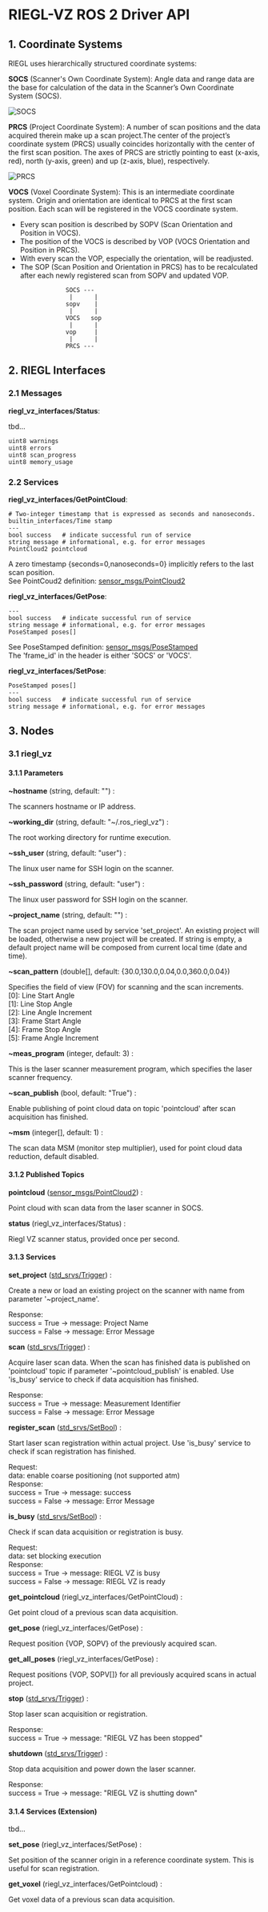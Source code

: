 # RIEGL-VZ ROS 2 Driver API

## 1. Coordinate Systems

RIEGL uses hierarchically structured coordinate systems:

**SOCS** (Scanner's Own Coordinate System): Angle data and range data are the base for calculation of the data in the Scanner’s Own Coordinate System (SOCS).

![SOCS](img/socs.png)


**PRCS** (Project Coordinate System): A number of scan positions and the data acquired therein make up a scan project.The center of the project’s coordinate system (PRCS) usually coincides horizontally with the center of the first scan position. The axes of PRCS are strictly pointing to east (x-axis, red), north (y-axis, green) and up (z-axis, blue), respectively.

![PRCS](img/prcs.png)

**VOCS** (Voxel Coordinate System): This is an intermediate coordinate system. Origin and orientation are identical to PRCS at the first scan position. Each scan will be registered in the VOCS coordinate system.

* Every scan position is described by SOPV (Scan Orientation and Position in VOCS).  
* The position of the VOCS is described by VOP (VOCS Orientation and Position in PRCS).  
* With every scan the VOP, especially the orientation, will be readjusted.  
* The SOP (Scan Position and Orientation in PRCS) has to be recalculated after each newly registered scan from SOPV and updated VOP.


```
                SOCS ---           
                 |      |
                sopv    |
                 |      |
                VOCS   sop
                 |      |
                vop     |
                 |      |
                PRCS ---
```

## 2. RIEGL Interfaces

### 2.1 Messages

**riegl_vz_interfaces/Status**:

tbd...

```
uint8 warnings
uint8 errors
uint8 scan_progress
uint8 memory_usage
```

### 2.2 Services

**riegl_vz_interfaces/GetPointCloud**:
```
# Two-integer timestamp that is expressed as seconds and nanoseconds.
builtin_interfaces/Time stamp
---
bool success   # indicate successful run of service
string message # informational, e.g. for error messages
PointCloud2 pointcloud
```
A zero timestamp {seconds=0,nanoseconds=0} implicitly refers to the last scan position.  
See PointCoud2 definition: [sensor_msgs/PointCloud2](https://github.com/ros2/common_interfaces/blob/master/sensor_msgs/msg/PointCloud2.msg)

**riegl_vz_interfaces/GetPose**:
```
---
bool success   # indicate successful run of service
string message # informational, e.g. for error messages
PoseStamped poses[]
```
See PoseStamped definition: [sensor_msgs/PoseStamped](https://github.com/ros2/common_interfaces/blob/master/geometry_msgs/msg/PoseStamped.msg)  
The 'frame_id' in the header is either 'SOCS' or 'VOCS'.

**riegl_vz_interfaces/SetPose**:
```
PoseStamped poses[]
---
bool success   # indicate successful run of service
string message # informational, e.g. for error messages
```

## 3. Nodes

### 3.1 riegl_vz

#### 3.1.1 Parameters

**~hostname** (string, default: "") :

The scanners hostname or IP address.

**~working_dir** (string, default: "~/.ros_riegl_vz") :

The root working directory for runtime execution.

**~ssh_user** (string, default: "user") :

The linux user name for SSH login on the scanner.

**~ssh_password** (string, default: "user") :

The linux user password for SSH login on the scanner.

**~project_name** (string, default: "") :

The scan project name used by service 'set_project'. An existing project will be loaded, otherwise a new project will be created.
If string is empty, a default project name will be composed from current local time (date and time).

**~scan_pattern** (double[], default: {30.0,130.0,0.04,0.0,360.0,0.04})

Specifies the field of view (FOV) for scanning and the scan increments.  
[0]: Line Start Angle  
[1]: Line Stop Angle  
[2]: Line Angle Increment  
[3]: Frame Start Angle  
[4]: Frame Stop Angle  
[5]: Frame Angle Increment  

**~meas_program** (integer, default: 3) :

This is the laser scanner measurement program, which specifies the laser scanner frequency.

**~scan_publish** (bool, default: "True") :

Enable publishing of point cloud data on topic 'pointcloud' after scan acquisition has finished.

**~msm** (integer[],  default: 1) :

The scan data MSM (monitor step multiplier), used for point cloud data reduction, default disabled.


#### 3.1.2 Published Topics

**pointcloud** ([sensor_msgs/PointCloud2](https://github.com/ros2/common_interfaces/blob/master/sensor_msgs/msg/PointCloud2.msg)) :

Point cloud with scan data from the laser scanner in SOCS.

**status** (riegl_vz_interfaces/Status) :

Riegl VZ scanner status, provided once per second.


#### 3.1.3 Services

**set_project** ([std_srvs/Trigger](https://github.com/ros2/common_interfaces/blob/master/std_srvs/srv/Trigger.srv)) :

Create a new or load an existing project on the scanner with name from parameter '~project_name'.

Response:  
success = True -> message: Project Name  
success = False -> message: Error Message  

**scan** ([std_srvs/Trigger](https://github.com/ros2/common_interfaces/blob/master/std_srvs/srv/Trigger.srv)) :

Acquire laser scan data. When the scan has finished data is published on 'pointcloud' topic if parameter '~pointcloud_publish' is enabled. Use 'is_busy' service to check if data acquisition has finished.

Response:  
success = True -> message: Measurement Identifier  
success = False -> message: Error Message  

**register_scan** ([std_srvs/SetBool](https://github.com/ros2/common_interfaces/blob/master/std_srvs/srv/SetBool.srv)) :

Start laser scan registration within actual project. Use 'is_busy' service to check if scan registration has finished.

Request:  
data: enable coarse positioning (not supported atm)  
Response:  
success = True -> message: success  
success = False -> message: Error Message  

**is_busy** ([std_srvs/SetBool](https://github.com/ros2/common_interfaces/blob/master/std_srvs/srv/SetBool.srv)) :

Check if scan data acquisition or registration is busy.

Request:  
data: set blocking execution  
Response:  
success = True -> message: RIEGL VZ is busy  
success = False -> message: RIEGL VZ is ready  

**get_pointcloud** (riegl_vz_interfaces/GetPointCloud) :

Get point cloud of a previous scan data acquisition.

**get_pose** (riegl_vz_interfaces/GetPose) :

Request position {VOP, SOPV} of the previously acquired scan.

**get_all_poses** (riegl_vz_interfaces/GetPose) :

Request positions {VOP, SOPV[]} for all  previously acquired scans in actual project.

**stop** ([std_srvs/Trigger](https://github.com/ros2/common_interfaces/blob/master/std_srvs/srv/Trigger.srv)) :

Stop laser scan acquisition or registration.

Response:  
success = True -> message: "RIEGL VZ has been stopped"  

**shutdown** ([std_srvs/Trigger](https://github.com/ros2/common_interfaces/blob/master/std_srvs/srv/Trigger.srv)) :

Stop data acquisition and power down the laser scanner.

Response:  
success = True -> message: "RIEGL VZ is shutting down"  

#### 3.1.4 Services (Extension)

tbd...

**set_pose** (riegl_vz_interfaces/SetPose) :

Set position of the scanner origin in a reference coordinate system. This is useful for scan registration.

**get_voxel** (riegl_vz_interfaces/GetPointcloud) :

Get voxel data of a previous scan data acquisition.
